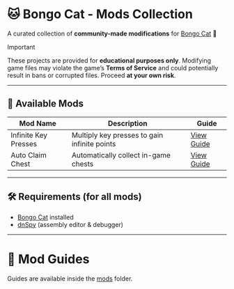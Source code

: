 # 🐱 Bongo Cat - Mods Collection

A curated collection of **community-made modifications** for [Bongo Cat](https://store.steampowered.com/app/3419430/Bongo_Cat/) 🎵  

> [!IMPORTANT]
> These projects are provided for **educational purposes only**. Modifying game files may violate the game’s **Terms of Service** and could potentially result in bans or corrupted files. Proceed **at your own risk**.  

---

## 📂 Available Mods

| Mod Name               | Description                                | Guide |
|-------------------------|--------------------------------------------|-------|
| Infinite Key Presses    | Multiply key presses to gain infinite points | [View Guide](./mods/InfiniteKeyPresses.md) |
| Auto Claim Chest        | Automatically collect in-game chests       | [View Guide](./mods/AutoClaimChest.md) |

---

## 🛠 Requirements (for all mods)

- [Bongo Cat](https://store.steampowered.com/app/3419430/Bongo_Cat/) installed  
- [dnSpy](https://github.com/dnSpy/dnSpy/releases) (assembly editor & debugger)  

---

# 🎵 Mod Guides

Guides are available inside the [mods](./mods) folder.
